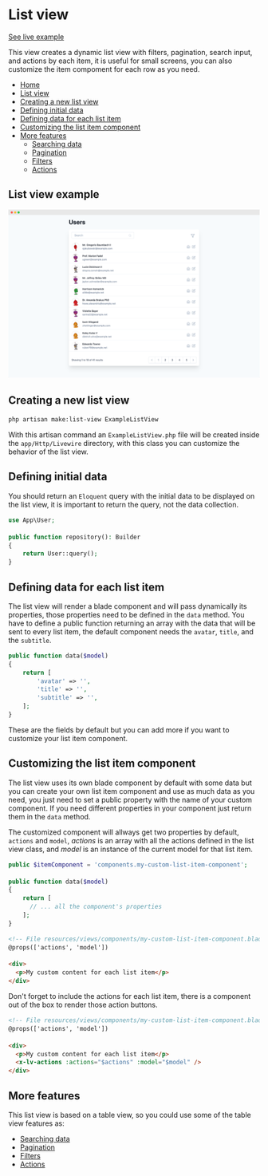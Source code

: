 # List view

[See live example](http://laravel-views.herokuapp.com/list-view)

This view creates a dynamic list view with filters, pagination, search input, and actions by each item, it is useful for small screens, you can also customize the item compoment for each row as you need.

- [Home](../README.md)
- [List view](#list-view)
- [Creating a new list view](#creating-a-new-list-view)
- [Defining initial data](#defining-initial-data)
- [Defining data for each list item](#defining-data-for-each-list-item)
- [Customizing the list item component](#customizing-the-list-item-component)
- [More features](#more-features)
  - [Searching data](./table-view#searching-data)
  - [Pagination](./table-view#pagination)
  - [Filters](./table-view#filters)
  - [Actions](./table-view#actions)

## List view example

![](./list.png)

## Creating a new list view

```bash
php artisan make:list-view ExampleListView
```

With this artisan command an `ExampleListView.php` file will be created inside the `app/Http/Livewire` directory, with this class you can customize the behavior of the list view.

## Defining initial data

You should return an `Eloquent` query with the initial data to be displayed on the list view, it is important to return the query, not the data collection.

```php
use App\User;

public function repository(): Builder
{
    return User::query();
}
```

## Defining data for each list item

The list view will render a blade component and will pass dynamically its properties, those properties need to be defined in the `data` method.
You have to define a public function returning an array with the data that will be sent to every list item, the default component needs the `avatar`, `title`, and the `subtitle`.

```php
public function data($model)
{
    return [
        'avatar' => '',
        'title' => '',
        'subtitle' => '',
    ];
}
```

These are the fields by default but you can add more if you want to customize your list item component.

## Customizing the list item component

The list view uses its own blade component by default with some data but you can create your own list item component and use as much data as you need, you just need to set a public property with the name of your custom component. If you need different properties in your component just return them in the `data` method.

The customized component will allways get two properties by default, `actions` and `model`, *actions* is an array with all the actions defined in the list view class, and *model* is an instance of the current model for that list item.

```php
public $itemComponent = 'components.my-custom-list-item-component';

public function data($model)
{
    return [
      // ... all the component's properties
    ];
}
```

```html
<!-- File resources/views/components/my-custom-list-item-component.blade.php -->
@props(['actions', 'model'])

<div>
  <p>My custom content for each list item</p>
</div>
```

Don't forget to include the actions for each list item, there is a component out of the box to render those action buttons.
```html
<!-- File resources/views/components/my-custom-list-item-component.blade.php -->
@props(['actions', 'model'])

<div>
  <p>My custom content for each list item</p>
  <x-lv-actions :actions="$actions" :model="$model" />
</div>
```

## More features
This list view is based on a table view, so you could use some of the table view features as:

- [Searching data](./table-view#searching-data)
- [Pagination](./table-view#pagination)
- [Filters](./table-view#filters)
- [Actions](./table-view#actions)
